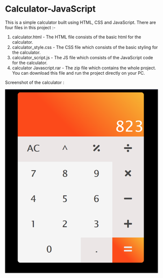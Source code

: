 # Calculator-JavaScript
This is a simple calculator built using HTML, CSS and JavaScript. There are four files in this project :-
1. calculator.html - The HTML file consists of the basic html for the calculator.
2. calculator_style.css - The CSS file which consists of the basic styling for the calculator.
3. calculator_script.js - The JS file which consists of the JavaScript code for the calculator.
4. calculator Javascript.rar - The zip file which contains the whole project. You can download this file and run the project directly on your PC.

Screenshot of the calculator : 

![alt text](https://raw.githubusercontent.com/rajarshisg/Calculator-JavaScript/master/Calculator%20JavaScript/Screenshots/Capture.PNG)
